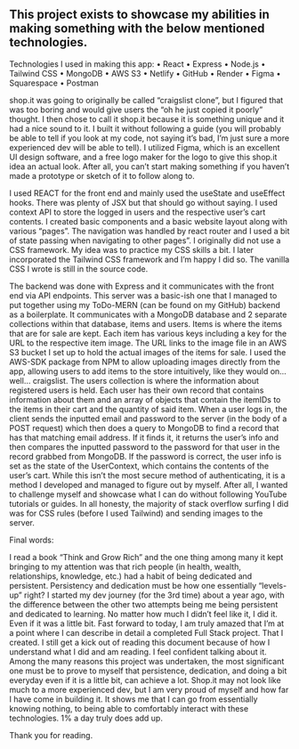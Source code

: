 ## This project exists to showcase my abilities in making something with the below mentioned technologies.

Technologies I used in making this app:
• React
• Express
• Node.js
• Tailwind CSS
• MongoDB
• AWS S3
• Netlify
• GitHub
• Render
• Figma
• Squarespace
• Postman

shop.it was going to originally be called “craigslist clone”, but I figured that was too boring and would give users the “oh he just copied it poorly” thought. I then chose to call it shop.it because it is something unique and it had a nice sound to it. I built it without following a guide (you will probably be able to tell if you look at my code, not saying it’s bad, I’m just sure a more experienced dev will be able to tell). I utilized Figma, which is an excellent UI design software, and a free logo maker for the logo to give this shop.it idea an actual look. After all, you can’t start making something if you haven’t made a prototype or sketch of it to follow along to.

I used REACT for the front end and mainly used the useState and useEffect hooks. There was plenty of JSX but that should go without saying. I used context API to store the logged in users and the respective user’s cart contents. I created basic components and a basic website layout along with various “pages”. The navigation was handled by react router and I used a bit of state passing when navigating to other pages”. I originally did not use a CSS framework. My idea was to practice my CSS skills a bit. I later incorporated the Tailwind CSS framework and I’m happy I did so. The vanilla CSS I wrote is still in the source code.

The backend was done with Express and it communicates with the front end via API endpoints. This server was a basic-ish one that I managed to put together using my ToDo-MERN (can be found on my GitHub) backend as a boilerplate. It communicates with a MongoDB database and 2 separate collections within that database, items and users. Items is where the items that are for sale are kept. Each item has various keys including a key for the URL to the respective item image. The URL links to the image file in an AWS S3 bucket I set up to hold the actual images of the items for sale.
I used the AWS-SDK package from NPM to allow uploading images directly from the app, allowing users to add items to the store intuitively, like they would on… well… craigslist. The users collection is where the information about registered users is held. Each user has their own record that contains information about them and an array of objects that contain the itemIDs to the items in their cart and the quantity of said item. When a user logs in, the client sends the inputted email and password to the server (in the body of a POST request) which then does a query to MongoDB to find a record that has that matching email address. If it finds it, it returns the user’s info and then compares the inputted password to the password for that user in the record grabbed from MongoDB. If the password is correct, the user info is set as the state of the UserContext, which contains the contents of the user’s cart. While this isn’t the most secure method of authenticating, it is a method I developed and managed to figure out by myself. After all, I wanted to challenge myself and showcase what I can do without following YouTube tutorials or guides. In all honesty, the majority of stack overflow surfing I did was for CSS rules (before I used Tailwind) and sending images to the server.

Final words:

I read a book “Think and Grow Rich” and the one thing among many it kept bringing to my attention was that rich people (in health, wealth, relationships, knowledge, etc.) had a habit of being dedicated and persistent. Persistency and dedication must be how one essentially “levels-up” right?
I started my dev journey (for the 3rd time) about a year ago, with the difference between the other two attempts being me being persistent and dedicated to learning. No matter how much I didn’t feel like it, I did it. Even if it was a little bit. Fast forward to today, I am truly amazed that I’m at a point where I can describe in detail a completed Full Stack project. That I created. I still get a kick out of reading this document because of how I understand what I did and am reading. I feel confident talking about it. Among the many reasons this project was undertaken, the most significant one must be to prove to myself that persistence, dedication, and doing a bit everyday even if it is a little bit, can achieve a lot.
Shop.it may not look like much to a more experienced dev, but I am very proud of myself and how far I have come in building it. It shows me that I can go from essentially knowing nothing, to being able to comfortably interact with these technologies. 1% a day truly does add up.

Thank you for reading.
